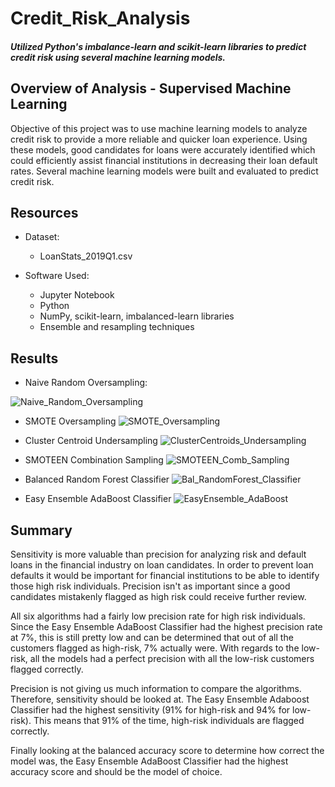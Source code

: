 # Credit_Risk_Analysis
#### *Utilized Python's imbalance-learn and scikit-learn libraries to predict credit risk using several machine learning models.*

## Overview of Analysis - Supervised Machine Learning

Objective of this project was to use machine learning models to analyze credit risk to provide a more reliable and quicker loan experience. Using these models, good candidates for loans were accurately identified which could efficiently assist financial institutions in decreasing their loan default rates. Several machine learning models were built and evaluated to predict credit risk.

## Resources
- Dataset:
  - LoanStats_2019Q1.csv
  
- Software Used:
  - Jupyter Notebook
  - Python
  - NumPy, scikit-learn, imbalanced-learn libraries
  - Ensemble and resampling techniques
  
## Results

- Naive Random Oversampling:

![Naive_Random_Oversampling](https://user-images.githubusercontent.com/98711219/179661527-9ff18595-1a32-4810-89fd-e22e3151d58b.png)


- SMOTE Oversampling
![SMOTE_Oversampling](https://user-images.githubusercontent.com/98711219/179661584-9bdaeadf-6154-4e82-8667-67135e890103.png)


- Cluster Centroid Undersampling
![ClusterCentroids_Undersampling](https://user-images.githubusercontent.com/98711219/179661937-01eb24fc-7d69-4dd4-b17d-01f0d351c11f.png)


- SMOTEEN Combination Sampling
![SMOTEEN_Comb_Sampling](https://user-images.githubusercontent.com/98711219/179661691-c6062e2f-f744-4664-a04d-2da19eba0587.png)


- Balanced Random Forest Classifier
![Bal_RandomForest_Classifier](https://user-images.githubusercontent.com/98711219/179661765-097a0ac0-3566-4151-aa5b-e1102a67b565.png)


- Easy Ensemble AdaBoost Classifier
![EasyEnsemble_AdaBoost](https://user-images.githubusercontent.com/98711219/179661831-8084c698-d117-40dd-8efd-5bf4a1418c26.png)



## Summary

Sensitivity is more valuable than precision for analyzing risk and default loans in the financial industry on loan candidates. In order to prevent loan defaults it would be important for financial institutions to be able to identify those high risk individuals. Precision isn't as important since a good candidates mistakenly flagged as high risk could receive further review. 

All six algorithms had a fairly low precision rate for high risk individuals. Since the Easy Ensemble AdaBoost Classifier had the highest precision rate at 7%, this is still pretty low and can be determined that out of all the customers flagged as high-risk, 7% actually were. With regards to the low-risk, all the models had a perfect precision with all the low-risk customers flagged correctly.

Precision is not giving us much information to compare the algorithms. Therefore, sensitivity should be looked at. The Easy Ensemble Adaboost Classifier had the highest sensitivity (91% for high-risk and 94% for low-risk). This means that 91% of the time, high-risk individuals are flagged correctly. 

Finally looking at the balanced accuracy score to determine how correct the model was, the Easy Ensemble AdaBoost Classifier had the highest accuracy score and should be the model of choice. 
